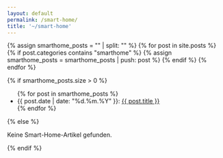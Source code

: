 ```yaml
---
layout: default
permalink: /smart-home/
title: '~/smart-home'
---
```


{% assign smarthome_posts = "" | split: "" %}
{% for post in site.posts %}
  {% if post.categories contains "smarthome" %}
    {% assign smarthome_posts = smarthome_posts | push: post %}
  {% endif %}
{% endfor %}

{% if smarthome_posts.size > 0 %}
  <ul>
  {% for post in smarthome_posts %}
    <li>
      {{ post.date | date: "%d.%m.%Y" }}: <a href="{{ post.url | relative_url }}">{{ post.title }}</a>
    </li>
  {% endfor %}
  </ul>
{% else %}
  <p>Keine Smart-Home-Artikel gefunden.</p>
{% endif %}
